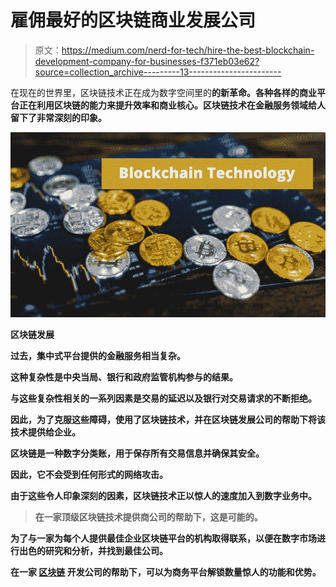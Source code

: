 # 雇佣最好的区块链商业发展公司

> 原文：<https://medium.com/nerd-for-tech/hire-the-best-blockchain-development-company-for-businesses-f371eb03e62?source=collection_archive---------13----------------------->

在现在的世界里，区块链技术正在成为数字空间里的[](/p/66d79b533d37)**的新革命。各种各样的商业平台正在利用区块链的能力来提升效率和商业核心。区块链技术在金融服务领域给人留下了非常深刻的印象。**

**![](img/23f087db93e6ff0751aecefd8ac4dc32.png)**

**区块链发展**

**过去，集中式平台提供的金融服务相当复杂。**

**这种复杂性是中央当局、银行和政府监管机构参与的结果。**

**与这些复杂性相关的一系列因素是交易的延迟以及银行对交易请求的不断拒绝。**

**因此，为了克服这些障碍，使用了区块链技术，并在区块链发展公司[](https://bit.ly/3Kc9CDL)****的帮助下将该技术提供给企业。******

****区块链是一种数字分类账，用于保存所有交易信息并确保其安全。****

****因此，它不会受到任何形式的网络攻击。****

****由于这些令人印象深刻的因素，区块链技术正以惊人的速度加入到数字业务中。****

> ****在一家顶级区块链技术提供商公司的帮助下，这是可能的。****

****为了与一家为每个人提供最佳企业区块链平台的机构取得联系，以便在数字市场进行出色的研究和分析，并找到最佳公司。****

****在一家 [**区块链**](https://en.wikipedia.org/wiki/Blockchain) 开发公司的帮助下，可以为商务平台解锁数量惊人的功能和优势。****